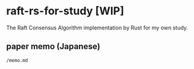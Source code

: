 # raft-rs-for-study [WIP]

The Raft Consensus Algorithm implementation by Rust for my own study.

## paper memo (Japanese)

`/memo.md`

